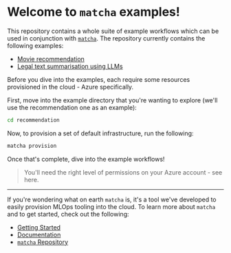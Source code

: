 # Welcome to `matcha` examples!

This repository contains a whole suite of example workflows which can be used in conjunction with [`matcha`](https://fuzzylabs.github.io/matcha/). The repository currently contains the following examples:

* [Movie recommendation](recommendation)
* [Legal text summarisation using LLMs](llm)

Before you dive into the examples, each require some resources provisioned in the cloud - Azure specifically.

First, move into the example directory that you're wanting to explore (we'll use the recommendation one as an example):

```bash
cd recommendation
```

Now, to provision a set of default infrastructure, run the following:

```bash
matcha provision
```

Once that's complete, dive into the example workflows!

> You'll need the right level of permissions on your Azure account - see here.

---

If you're wondering what on earth `matcha` is, it's a tool we've developed to easily provision MLOps tooling into the cloud. To learn more about `matcha` and to get started, check out the following:

* [Getting Started](https://fuzzylabs.github.io/matcha/getting-started/)
* [Documentation](https://fuzzylabs.github.io/matcha/)
* [`matcha` Repository](https://github.com/fuzzylabs/matcha)